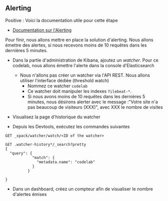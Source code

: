 ## Alerting

Positive
: Voici la documentation utile pour cette étape
  * [Documentation sur l'Alerting](https://www.elastic.co/guide/en/x-pack/current/watcher-getting-started.html) 

Pour finir, nous allons mettre en place la solution d'alerting. Nous allons émettre des alertes, si nous recevons moins de 10 requêtes dans les dernières 5 minutes.

- Dans la partie d'administration de Kibana, ajoutez un _watcher_. Pour ce codelab, nous allons émettre l'alerte dans la console d'Elasticsearch

  - Nous n'allons pas créer un watcher via l'API REST. Nous allons utiliser l'interface dédiée (threshold watch)
    - Nommez ce watcher `codelab`
    - Ce watcher doit manipuler les indexes `filebeat-*`.
    - Si nous avons moins de 10 requêtes dans les dernières 5 minutes, nous désirons alerter avec le message :"Votre site n'a pas beaucoup de visiteurs (XXX)", avec XXX le nombre de visites

- Visualisez la page d'historique du watcher

- Depuis les Devtools, exécutez les commandes suivantes

```shell
GET _xpack/watcher/watch/<ID of the watcher>

GET .watcher-history*/_search?pretty
{
  "query": {
            "match": {
              "metadata.name": "codelab"
            }
          }

}
```

- Dans un dashboard, créez un compteur afin de visualiser le nombre d'alertes émises
